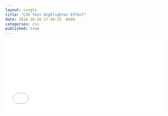 ```yaml
---
layout: single
title: "CSS Text Highlighter Effect"
date: 2018-10-26 17:49:25 -0400
categories: css
published: true
---
```


<p><div style="height: 0; overflow: hidden; padding-bottom: 45%; position: relative;">
<iframe src="//jsfiddle.net/jstnlowe/ug0dh645/embedded/result,html,css/" style="border: none; height: 100%; left: 0; position: absolute; top: 0; width: 100%;" title="jsFiddle"></iframe>
</div></p>